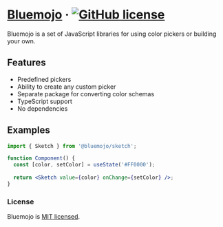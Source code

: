 # [Bluemojo](https://react.dev/) &middot; [![GitHub license](https://img.shields.io/badge/license-MIT-blue.svg)](https://github.com/indy-dough/bluemojo/blob/main/LICENSE)

Bluemojo is a set of JavaScript libraries for using color pickers or building your own.

## Features

- Predefined pickers
- Ability to create any custom picker
- Separate package for converting color schemas
- TypeScript support
- No dependencies

## Examples

```jsx
import { Sketch } from '@bluemojo/sketch';

function Component() {
  const [color, setColor] = useState('#FF0000');
  
  return <Sketch value={color} onChange={setColor} />;
}
```

### License

Bluemojo is [MIT licensed](./LICENSE).

